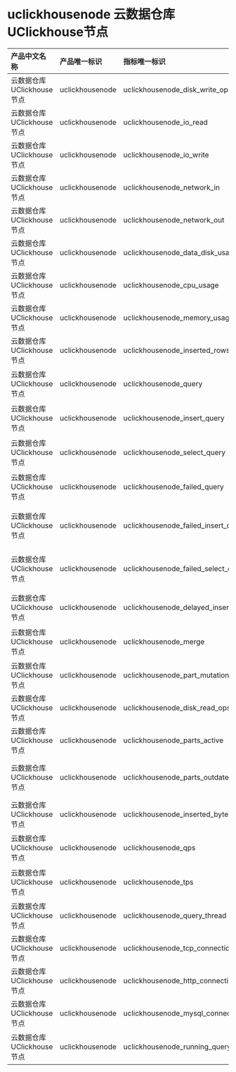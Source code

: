 # uclickhousenode 云数据仓库UClickhouse节点

|产品中文名称|产品唯一标识|指标唯一标识|指标中文名称|单位|备注|
|:----|:----|:----|:----|:----|:----|
|云数据仓库UClickhouse节点|uclickhousenode|uclickhousenode_disk_write_ops|数据盘写吞吐|Bps| |
|云数据仓库UClickhouse节点|uclickhousenode|uclickhousenode_io_read|数据盘读次数|次/s| |
|云数据仓库UClickhouse节点|uclickhousenode|uclickhousenode_io_write|数据盘写次数|次/s| |
|云数据仓库UClickhouse节点|uclickhousenode|uclickhousenode_network_in|网卡入带宽|Bps| |
|云数据仓库UClickhouse节点|uclickhousenode|uclickhousenode_network_out|网卡出带宽|Bps| |
|云数据仓库UClickhouse节点|uclickhousenode|uclickhousenode_data_disk_usage|数据盘使用率|%| |
|云数据仓库UClickhouse节点|uclickhousenode|uclickhousenode_cpu_usage|CPU使用率|%| |
|云数据仓库UClickhouse节点|uclickhousenode|uclickhousenode_memory_usage|内存使用率|%| |
|云数据仓库UClickhouse节点|uclickhousenode|uclickhousenode_inserted_rows|每秒写入行数|行/s| |
|云数据仓库UClickhouse节点|uclickhousenode|uclickhousenode_query|每秒Query个数|个/s| |
|云数据仓库UClickhouse节点|uclickhousenode|uclickhousenode_insert_query|每秒Insert个数|个/s| |
|云数据仓库UClickhouse节点|uclickhousenode|uclickhousenode_select_query|每秒Select个数|个/s| |
|云数据仓库UClickhouse节点|uclickhousenode|uclickhousenode_failed_query|失败Query个数|个/s| |
|云数据仓库UClickhouse节点|uclickhousenode|uclickhousenode_failed_insert_query|每秒失败Insert Query个数|个/s| |
|云数据仓库UClickhouse节点|uclickhousenode|uclickhousenode_failed_select_query|每秒失败Select Query个数|个/s| |
|云数据仓库UClickhouse节点|uclickhousenode|uclickhousenode_delayed_inserts|每秒延迟Insert个数|个/s| |
|云数据仓库UClickhouse节点|uclickhousenode|uclickhousenode_merge|运行Merge个数|个| |
|云数据仓库UClickhouse节点|uclickhousenode|uclickhousenode_part_mutation|运行Mutation个数|个| |
|云数据仓库UClickhouse节点|uclickhousenode|uclickhousenode_disk_read_ops|数据盘读吞吐|Bps| |
|云数据仓库UClickhouse节点|uclickhousenode|uclickhousenode_parts_active|Data Part个数|个| |
|云数据仓库UClickhouse节点|uclickhousenode|uclickhousenode_parts_outdated|Inactive Data Part 个数|个| |
|云数据仓库UClickhouse节点|uclickhousenode|uclickhousenode_inserted_bytes|每秒写入大小|Bps| |
|云数据仓库UClickhouse节点|uclickhousenode|uclickhousenode_qps|QPS|无单位| |
|云数据仓库UClickhouse节点|uclickhousenode|uclickhousenode_tps|TPS|无单位| |
|云数据仓库UClickhouse节点|uclickhousenode|uclickhousenode_query_thread|查询线程数|个| |
|云数据仓库UClickhouse节点|uclickhousenode|uclickhousenode_tcp_connection|TCP连接数|个| |
|云数据仓库UClickhouse节点|uclickhousenode|uclickhousenode_http_connection|HTTP连接数|个| |
|云数据仓库UClickhouse节点|uclickhousenode|uclickhousenode_mysql_connection|MySQL连接数|个| |
|云数据仓库UClickhouse节点|uclickhousenode|uclickhousenode_running_query|运行Query个数|个| |
